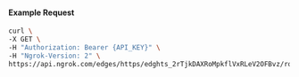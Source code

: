 <!-- Code generated for API Clients. DO NOT EDIT. -->

#### Example Request

```bash
curl \
-X GET \
-H "Authorization: Bearer {API_KEY}" \
-H "Ngrok-Version: 2" \
https://api.ngrok.com/edges/https/edghts_2rTjkDAXRoMpkflVxRLeV2OFBvz/routes/edghtsrt_2rTjkAkBOFVjzIJTogANR76lwMG/circuit_breaker
```
